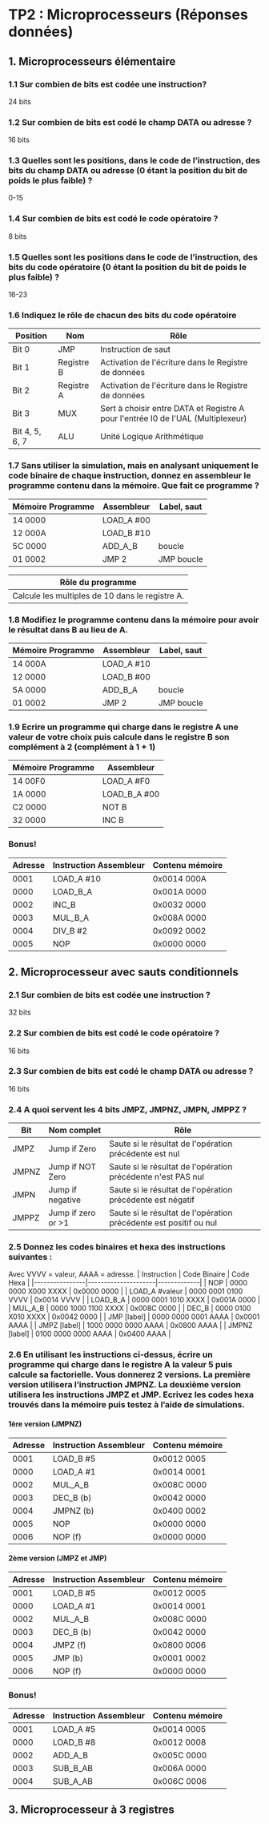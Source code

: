 # TP2 : Microprocesseurs (Réponses données)
## 1. Microprocesseurs élémentaire
### **1.1 Sur combien de bits est codée une instruction?**
24 bits
### **1.2 Sur combien de bits est codé le champ DATA ou adresse ?**
16 bits
### **1.3 Quelles sont les positions, dans le code de l’instruction, des bits du champ DATA ou adresse (0 étant la position du bit de poids le plus faible) ?**
0-15

### **1.4 Sur combien de bits est codé le code opératoire ?**
8 bits

### **1.5 Quelles sont les positions dans le code de l’instruction, des bits du code opératoire (0 étant la position du bit de poids le plus faible) ?**
16-23

### **1.6 Indiquez le rôle de chacun des bits du code opératoire**
| Position       | Nom        | Rôle                       |
|----------------|------------|----------------------------|
| Bit 0          | JMP        | Instruction de saut        |
| Bit 1          | Registre B | Activation de l'écriture dans le Registre de données |
| Bit 2          | Registre A | Activation de l'écriture dans le Registre de données |
| Bit 3          | MUX        | Sert à choisir entre DATA et Registre A pour l'entrée I0 de l'UAL (Multiplexeur) |
| Bit 4, 5, 6, 7 | ALU        | Unité Logique Arithmétique |

### **1.7 __Sans utiliser la simulation, mais en analysant uniquement le code binaire de chaque instruction,__ donnez en assembleur le programme contenu dans la mémoire. Que fait ce programme ?**
| Mémoire Programme |  Assembleur | Label, saut |
|-------------------|-------------|-------------|
| 14 0000           | LOAD_A #00  |             |
| 12 000A           | LOAD_B #10  |             |
| 5C 0000           | ADD_A_B     | boucle      |
| 01 0002           | JMP 2       | JMP boucle  |

| Rôle du programme                               |
|-------------------------------------------------|
| Calcule les multiples de 10 dans le registre A. |

### **1.8 Modifiez le programme contenu dans la mémoire pour avoir le résultat dans B au lieu de A.**
| Mémoire Programme |  Assembleur | Label, saut |
|-------------------|-------------|-------------|
| 14 000A           | LOAD_A #10  |             |
| 12 0000           | LOAD_B #00  |             |
| 5A 0000           | ADD_B_A     | boucle      |
| 01 0002           | JMP 2       | JMP boucle  |
### **1.9 Ecrire un programme qui charge dans le registre A une valeur de votre choix puis calcule dans le registre B son complément à 2 (complément à 1 + 1)**
| Mémoire Programme |  Assembleur   |
|-------------------|---------------|
| 14 00F0           | LOAD_A   #F0  |
| 1A 0000           | LOAD_B_A #00  |
| C2 0000           | NOT B         |
| 32 0000           | INC B         |

### Bonus!
| Adresse | Instruction Assembleur | Contenu mémoire |
|---------|------------------------|-----------------|
| 0001    | LOAD_A #10              | 0x0014 000A    |
| 0000    | LOAD_B_A                | 0x001A 0000    |
| 0002    | INC_B                   | 0x0032 0000    |
| 0003    | MUL_B_A                 | 0x008A 0000    |
| 0004    | DIV_B #2                | 0x0092 0002    |
| 0005    | NOP                     | 0x0000 0000    |

## 2. Microprocesseur avec sauts conditionnels 
### **2.1 Sur combien de bits est codée une instruction ?**
32 bits

### **2.2 Sur combien de bits est codé le code opératoire ?**
16 bits

### **2.3 Sur combien de bits est codé le champ DATA ou adresse ?**
16 bits

### **2.4 A quoi servent les 4 bits JMPZ, JMPNZ, JMPN, JMPPZ ?**
| Bit   | Nom complet         | Rôle |
|-------|---------------------|-------------------------------------------------------------------|
| JMPZ  | Jump if Zero        | Saute si le résultat de l'opération précédente est nul            |
| JMPNZ | Jump if NOT Zero    | Saute si le résultat de l'opération précédente n'est PAS nul      |
| JMPN  | Jump if negative    | Saute si le résultat de l'opération précédente est négatif        |
| JMPPZ | Jump if zero or >1  | Saute si le résultat de l'opération précédente est positif ou nul |

### **2.5 Donnez les codes binaires et hexa des instructions suivantes :**
Avec VVVV = valeur, AAAA = adresse.
| Instruction    | Code Binaire        | Code Hexa   |
|----------------|---------------------|-------------|
| NOP            | 0000 0000 X000 XXXX | 0x0000 0000 |
| LOAD_A #valeur | 0000 0001 0100 VVVV | 0x0014 VVVV |
| LOAD_B_A       | 0000 0001 1010 XXXX | 0x001A 0000 |
| MUL_A_B        | 0000 1000 1100 XXXX | 0x008C 0000 |
| DEC_B          | 0000 0100 X010 XXXX | 0x0042 0000 |
| JMP [label]    | 0000 0000 0001 AAAA | 0x0001 AAAA |
| JMPZ [label]   | 1000 0000 0000 AAAA | 0x0800 AAAA |
| JMPNZ [label]  | 0100 0000 0000 AAAA | 0x0400 AAAA |

### **2.6 En utilisant les instructions ci-dessus, écrire un programme qui charge dans le registre A la valeur 5 puis calcule sa factorielle. Vous donnerez 2 versions. La première version utilisera l’instruction JMPNZ. La deuxième version utilisera les instructions JMPZ et JMP. Ecrivez les codes hexa trouvés dans la mémoire puis testez à l’aide de simulations.**
#### 1ère version (JMPNZ)
| Adresse | Instruction Assembleur | Contenu mémoire |
|---------|------------------------|-----------------|
| 0001    | LOAD_B #5              | 0x0012 0005     |
| 0000    | LOAD_A #1              | 0x0014 0001     |
| 0002    | MUL_A_B                | 0x008C 0000     |
| 0003    | DEC_B (b)              | 0x0042 0000     |
| 0004    | JMPNZ (b)              | 0x0400 0002     |
| 0005    | NOP                    | 0x0000 0000     |
| 0006    | NOP (f)                | 0x0000 0000     |

#### 2ème version (JMPZ et JMP)
| Adresse | Instruction Assembleur | Contenu mémoire |
|---------|------------------------|-----------------|
| 0001    | LOAD_B #5              | 0x0012 0005     |
| 0000    | LOAD_A #1              | 0x0014 0001     |
| 0002    | MUL_A_B                | 0x008C 0000     |
| 0003    | DEC_B (b)              | 0x0042 0000     |
| 0004    | JMPZ (f)               | 0x0800 0006     |
| 0005    | JMP (b)                | 0x0001 0002     |
| 0006    | NOP (f)                | 0x0000 0000     |

### Bonus!
| Adresse | Instruction Assembleur | Contenu mémoire |
|---------|------------------------|-----------------|
| 0001    | LOAD_A #5              | 0x0014 0005     |
| 0000    | LOAD_B #8              | 0x0012 0008     |
| 0002    | ADD_A_B                | 0x005C 0000     |
| 0003    | SUB_B_AB               | 0x006A 0000     |
| 0004    | SUB_A_AB               | 0x006C 0006     |

## 3. Microprocesseur à 3 registres 
